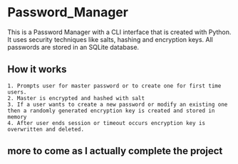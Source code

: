 # Password_Manager
This is a Password Manager with a CLI interface that is created with Python. It uses security techniques like salts, hashing and encryption keys. All passwords are stored in an SQLite database.

## How it works
    1. Prompts user for master password or to create one for first time users. 
    2. Master is encrypted and hashed with salt
    3. If a user wants to create a new password or modify an existing one then a randomly generated encryption key is created and stored in memory
    4. After user ends session or timeout occurs encryption key is overwritten and deleted.

## more to come as I actually complete the project